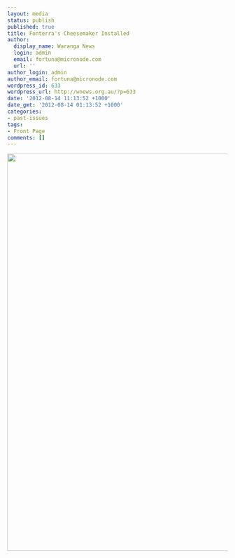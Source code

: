 ```yaml
---
layout: media
status: publish
published: true
title: Fonterra's Cheesemaker Installed
author:
  display_name: Waranga News
  login: admin
  email: fortuna@micronode.com
  url: ''
author_login: admin
author_email: fortuna@micronode.com
wordpress_id: 633
wordpress_url: http://wnews.org.au/?p=633
date: '2012-08-14 11:13:52 +1000'
date_gmt: '2012-08-14 01:13:52 +1000'
categories:
- past-issues
tags:
- Front Page
comments: []
---
```


<a href="{{ site.url }}/images/2012/08/frontpage-20120726.pdf"><img class="alignnone size-full wp-image-630" title="Front Page - July 26, 2012" src="{{ site.url }}/images/2012/08/frontpage-20120726.png" alt="" width="624" height="907" /></a>
